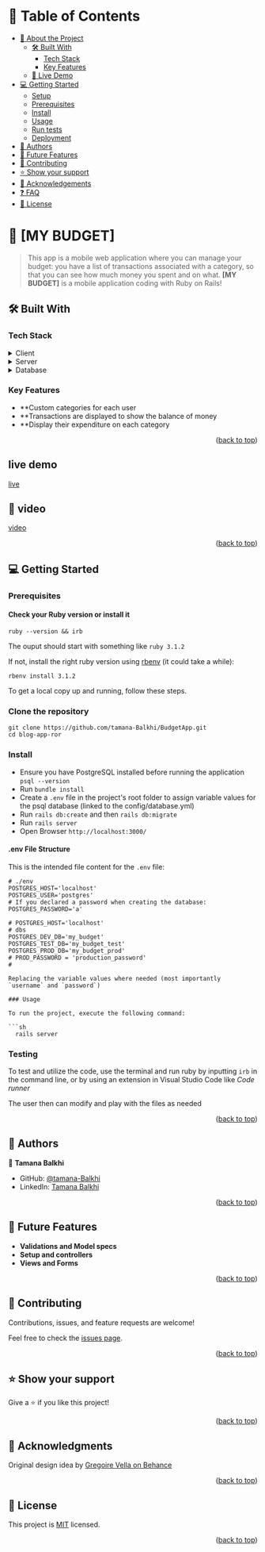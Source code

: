 
# 📗 Table of Contents

- [📖 About the Project](#about-project)
  - [🛠 Built With](#built-with)
    - [Tech Stack](#tech-stack)
    - [Key Features](#key-features)
  - [🚀 Live Demo](#live-demo)
- [💻 Getting Started](#getting-started)
  - [Setup](#setup)
  - [Prerequisites](#prerequisites)
  - [Install](#install)
  - [Usage](#usage)
  - [Run tests](#run-tests)
  - [Deployment](#triangular_flag_on_post-deployment)
- [👥 Authors](#authors)
- [🔭 Future Features](#future-features)
- [🤝 Contributing](#contributing)
- [⭐️ Show your support](#support)
- [🙏 Acknowledgements](#acknowledgements)
- [❓ FAQ](#faq)
- [📝 License](#license)

<!-- PROJECT DESCRIPTION -->

# 📖 [MY BUDGET] <a name="about-project"></a>

> This app is a mobile web application where you can manage your budget: you have a list of transactions associated with a category, so that you can see how much money you spent and on what.
**[MY BUDGET]** is a mobile application  coding with Ruby on Rails!

## 🛠 Built With <a name="built-with"></a>

### Tech Stack <a name="tech-stack"></a>

<details>
  <summary>Client</summary>
  <ul>
    <li><a href="https://www.ruby-lang.org/en/">Ruby</a></li>
  </ul>
</details>

<details>
  <summary>Server</summary>
  <ul>
    <li><a href="https://rubyonrails.org/">Rails</a></li>
  </ul>
</details>

<details>
<summary>Database</summary>
  <ul>
    <li><a href="https://www.postgresql.org/">PostgreSQL</a></li>
  </ul>
</details>

<!-- Features -->

### Key Features <a name="key-features"></a>

- **Custom categories for each user
- **Transactions are displayed to show the balance of money
- **Display their expenditure on each category

<p align="right">(<a href="#readme-top">back to top</a>)</p>

## live demo

[live](https://firstbudget.onrender.com/)

## 🚀 video <a name="live-demo"></a>

 [video](https://www.loom.com/share/3c1946d1a1af4810bba9f8cea160a331)

<p align="right">(<a href="#readme-top">back to top</a>)</p>

## 💻 Getting Started <a name="getting-started"></a>

### Prerequisites

#### Check your Ruby version or install it

```shell
ruby --version && irb
```

The ouput should start with something like `ruby 3.1.2`

If not, install the right ruby version using [rbenv](https://github.com/rbenv/rbenv) (it could take a while):

```shell
rbenv install 3.1.2
```

To get a local copy up and running, follow these steps.

### Clone the repository

```shell
git clone https://github.com/tamana-Balkhi/BudgetApp.git
cd blog-app-ror
```

### Install

- Ensure you have PostgreSQL installed before running the application `psql --version`
- Run `bundle install`
- Create a `.env` file in the project's root folder to assign variable values for the psql database (linked to the config/database.yml)
- Run `rails db:create` and then `rails db:migrate`
- Run `rails server`
- Open Browser `http://localhost:3000/`

#### .env File Structure

This is the intended file content for the `.env` file:

```
# ./env
POSTGRES_HOST='localhost'
POSTGRES_USER='postgres'
# If you declared a password when creating the database:
POSTGRES_PASSWORD='a'

# POSTGRES_HOST='localhost'
# dbs
POSTGRES_DEV_DB='my_budget'
POSTGRES_TEST_DB='my_budget_test'
POSTGRES_PROD_DB='my_budget_prod'
# PROD_PASSWORD = 'production_password'
# 

Replacing the variable values where needed (most importantly `username` and `password`)

### Usage

To run the project, execute the following command:

```sh
  rails server
```

### Testing

To test and utilize the code, use the terminal and run ruby by inputting `irb` in the command line, or by using an extension in Visual Studio Code like _Code runner_

The user then can modify and play with the files as needed

<p align="right">(<a href="#readme-top">back to top</a>)</p>

## 👥 Authors <a name="authors"></a>

👤 **Tamana Balkhi**

- GitHub: [@tamana-Balkhi](https://github.com/tamana-Balkhi)
- LinkedIn: [Tamana Balkhi](https://linkedin.com/in/linkedinhandle)

<p align="right">(<a href="#readme-top">back to top</a>)</p>

## 🔭 Future Features <a name="future-features"></a>

- **Validations and Model specs**
- **Setup and controllers**
- **Views and Forms**

<p align="right">(<a href="#readme-top">back to top</a>)</p>

## 🤝 Contributing <a name="contributing"></a>

Contributions, issues, and feature requests are welcome!

Feel free to check the [issues page](../../issues/).

<p align="right">(<a href="#readme-top">back to top</a>)</p>

## ⭐️ Show your support <a name="support"></a>

Give a ⭐️ if you like this project!

<p align="right">(<a href="#readme-top">back to top</a>)</p>

## 🙏 Acknowledgments <a name="acknowledgements"></a>

Original design idea by [Gregoire Vella on Behance](https://www.behance.net/gregoirevella)

<p align="right">(<a href="#readme-top">back to top</a>)</p>

## 📝 License <a name="license"></a>

This project is [MIT](./LICENSE.md) licensed.

<p align="right">(<a href="#readme-top">back to top</a>)</p>

